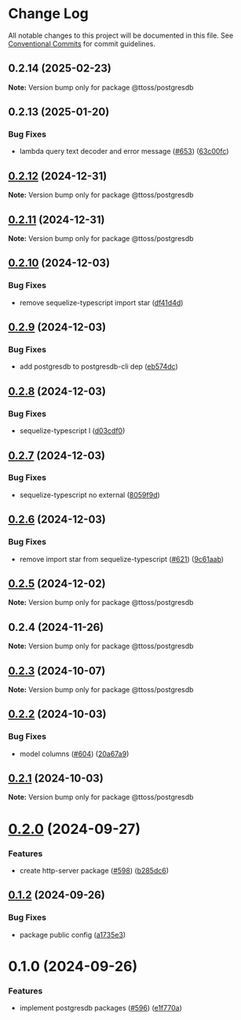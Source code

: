 # Change Log

All notable changes to this project will be documented in this file.
See [Conventional Commits](https://conventionalcommits.org) for commit guidelines.

## 0.2.14 (2025-02-23)

**Note:** Version bump only for package @ttoss/postgresdb

## 0.2.13 (2025-01-20)

### Bug Fixes

- lambda query text decoder and error message ([#653](https://github.com/ttoss/ttoss/issues/653)) ([63c00fc](https://github.com/ttoss/ttoss/commit/63c00fcea10a61bc581ccddaebdddc7b47cfccfc))

## [0.2.12](https://github.com/ttoss/ttoss/compare/@ttoss/postgresdb@0.2.11...@ttoss/postgresdb@0.2.12) (2024-12-31)

**Note:** Version bump only for package @ttoss/postgresdb

## [0.2.11](https://github.com/ttoss/ttoss/compare/@ttoss/postgresdb@0.2.10...@ttoss/postgresdb@0.2.11) (2024-12-31)

**Note:** Version bump only for package @ttoss/postgresdb

## [0.2.10](https://github.com/ttoss/ttoss/compare/@ttoss/postgresdb@0.2.9...@ttoss/postgresdb@0.2.10) (2024-12-03)

### Bug Fixes

- remove sequelize-typescript import star ([df41d4d](https://github.com/ttoss/ttoss/commit/df41d4d03b7696cb2f30648e91f56e9e2cad8013))

## [0.2.9](https://github.com/ttoss/ttoss/compare/@ttoss/postgresdb@0.2.8...@ttoss/postgresdb@0.2.9) (2024-12-03)

### Bug Fixes

- add postgresdb to postgresdb-cli dep ([eb574dc](https://github.com/ttoss/ttoss/commit/eb574dcb29fb37c71a9fa378da413f95c68b656a))

## [0.2.8](https://github.com/ttoss/ttoss/compare/@ttoss/postgresdb@0.2.7...@ttoss/postgresdb@0.2.8) (2024-12-03)

### Bug Fixes

- sequelize-typescript l ([d03cdf0](https://github.com/ttoss/ttoss/commit/d03cdf0a5f65023563cf7ed8f207cfb11ecb607f))

## [0.2.7](https://github.com/ttoss/ttoss/compare/@ttoss/postgresdb@0.2.6...@ttoss/postgresdb@0.2.7) (2024-12-03)

### Bug Fixes

- sequelize-typescript no external ([8059f9d](https://github.com/ttoss/ttoss/commit/8059f9d3349b8ff553d7e930ce8754d735a9d0de))

## [0.2.6](https://github.com/ttoss/ttoss/compare/@ttoss/postgresdb@0.2.5...@ttoss/postgresdb@0.2.6) (2024-12-03)

### Bug Fixes

- remove import star from sequelize-typescript ([#621](https://github.com/ttoss/ttoss/issues/621)) ([9c61aab](https://github.com/ttoss/ttoss/commit/9c61aab4688db13d25b2fedf4f925e4cb00618c3))

## [0.2.5](https://github.com/ttoss/ttoss/compare/@ttoss/postgresdb@0.2.4...@ttoss/postgresdb@0.2.5) (2024-12-02)

**Note:** Version bump only for package @ttoss/postgresdb

## 0.2.4 (2024-11-26)

**Note:** Version bump only for package @ttoss/postgresdb

## [0.2.3](https://github.com/ttoss/ttoss/compare/@ttoss/postgresdb@0.2.2...@ttoss/postgresdb@0.2.3) (2024-10-07)

**Note:** Version bump only for package @ttoss/postgresdb

## [0.2.2](https://github.com/ttoss/ttoss/compare/@ttoss/postgresdb@0.2.1...@ttoss/postgresdb@0.2.2) (2024-10-03)

### Bug Fixes

- model columns ([#604](https://github.com/ttoss/ttoss/issues/604)) ([20a67a9](https://github.com/ttoss/ttoss/commit/20a67a9967a067304d8e8f12b47793721ed8d325))

## [0.2.1](https://github.com/ttoss/ttoss/compare/@ttoss/postgresdb@0.2.0...@ttoss/postgresdb@0.2.1) (2024-10-03)

**Note:** Version bump only for package @ttoss/postgresdb

# [0.2.0](https://github.com/ttoss/ttoss/compare/@ttoss/postgresdb@0.1.2...@ttoss/postgresdb@0.2.0) (2024-09-27)

### Features

- create http-server package ([#598](https://github.com/ttoss/ttoss/issues/598)) ([b285dc6](https://github.com/ttoss/ttoss/commit/b285dc6f976cdb8cef916306021d3343146d401e))

## [0.1.2](https://github.com/ttoss/ttoss/compare/@ttoss/postgresdb@0.1.0...@ttoss/postgresdb@0.1.2) (2024-09-26)

### Bug Fixes

- package public config ([a1735e3](https://github.com/ttoss/ttoss/commit/a1735e390da93c2a25b1ad0752d57588ba12d347))

# 0.1.0 (2024-09-26)

### Features

- implement postgresdb packages ([#596](https://github.com/ttoss/ttoss/issues/596)) ([e1f770a](https://github.com/ttoss/ttoss/commit/e1f770a1f996ab34a66376e384188c65366bd5db))
